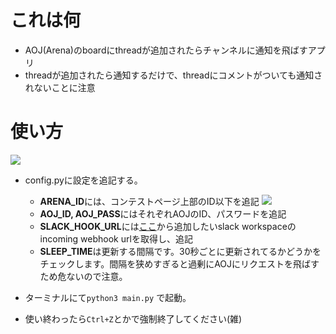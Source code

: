 # これは何
- AOJ(Arena)のboardにthreadが追加されたらチャンネルに通知を飛ばすアプリ
- threadが追加されたら通知するだけで、threadにコメントがついても通知されないことに注意

# 使い方

![](https://i.imgur.com/FGzKeFg.png)

- config.pyに設定を追記する。
    - **ARENA_ID**には、コンテストページ上部のID以下を追記
    ![](https://i.imgur.com/yvAtTsu.png)
    - **AOJ_ID, AOJ_PASS**にはそれぞれAOJのID、パスワードを追記
    - **SLACK_HOOK_URL**には[ここ](https://slackbot-test-shiro.slack.com/apps/A0F7XDUAZ--incoming-webhook-?next_id=0)から追加したいslack workspaceのincoming webhook urlを取得し、追記
    - **SLEEP_TIME**は更新する間隔です。30秒ごとに更新されてるかどうかをチェックします。間隔を狭めすぎると過剰にAOJにリクエストを飛ばすため危ないので注意。

- ターミナルにて```python3 main.py``` で起動。
- 使い終わったら```Ctrl+Z```とかで強制終了してください(雑)